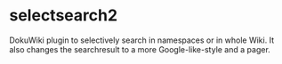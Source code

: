 selectsearch2
=============

DokuWiki plugin to selectively search in namespaces or in whole Wiki.
It also changes the searchresult to a more Google-like-style and a pager.

